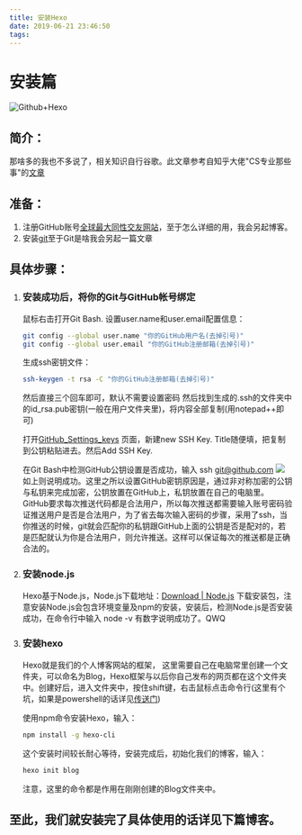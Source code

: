 ```yaml
---
title: 安装Hexo
date: 2019-06-21 23:46:50
tags:
---
```

# 安装篇
![Github+Hexo](https://pic2.zhimg.com/v2-d4c1239e75c02e8482c22017a6c8d407_1200x500.jpg)
## 简介：
那啥多的我也不多说了，相关知识自行谷歌。此文章参考自知乎大佬"CS专业那些事"的[文章](https://zhuanlan.zhihu.com/p/26625249)
## 准备：
1. 注册GitHub账号[全球最大同性交友网站](www.github.com)，至于怎么详细的用，我会另起博客。
2. 安装[git](https://git-scm.com/download/)至于Git是啥我会另起一篇文章
## 具体步骤：
1.  ### 安装成功后，将你的Git与GitHub帐号绑定
    
    鼠标右击打开Git Bash.
    设置user.name和user.email配置信息：
    ```bash 
    git config --global user.name "你的GitHub用户名(去掉引号)"
    git config --global user.email "你的GitHub注册邮箱(去掉引号)"
    ```
    生成ssh密钥文件：
    ``` bash
    ssh-keygen -t rsa -C "你的GitHub注册邮箱(去掉引号)" 
    ```
    然后直接三个回车即可，默认不需要设置密码
    然后找到生成的.ssh的文件夹中的id_rsa.pub密钥(一般在用户文件夹里)，将内容全部复制(用notepad++即可)
    
    打开[GitHub_Settings_keys](https://github.com/settings/keys) 页面，新建new SSH Key. Title随便填，把复制到公钥粘贴进去。然后Add SSH Key.
    
    在Git Bash中检测GitHub公钥设置是否成功，输入 ssh git@github.com 
    ![](https://pic3.zhimg.com/80/v2-da481ffa686410becd4186c656b4ebd6_hd.jpg)
    如上则说明成功。这里之所以设置GitHub密钥原因是，通过非对称加密的公钥与私钥来完成加密，公钥放置在GitHub上，私钥放置在自己的电脑里。GitHub要求每次推送代码都是合法用户，所以每次推送都需要输入账号密码验证推送用户是否是合法用户，为了省去每次输入密码的步骤，采用了ssh，当你推送的时候，git就会匹配你的私钥跟GitHub上面的公钥是否是配对的，若是匹配就认为你是合法用户，则允许推送。这样可以保证每次的推送都是正确合法的。

2. ### 安装node.js
    Hexo基于Node.js，Node.js下载地址：[Download | Node.js](https://nodejs.org/en/download/) 下载安装包，注意安装Node.js会包含环境变量及npm的安装，安装后，检测Node.js是否安装成功，在命令行中输入 node -v 有数字说明成功了。QWQ

3. ### 安装hexo
    Hexo就是我们的个人博客网站的框架， 这里需要自己在电脑常里创建一个文件夹，可以命名为Blog，Hexo框架与以后你自己发布的网页都在这个文件夹中。创建好后，进入文件夹中，按住shift键，右击鼠标点击命令行(这里有个坑，如果是powershell的话详见[传送门]())

    使用npm命令安装Hexo，输入：
    ```bash
    npm install -g hexo-cli 
    ``` 
    
    这个安装时间较长耐心等待，安装完成后，初始化我们的博客，输入：
    
    ```bash
    hexo init blog
    ```
    注意，这里的命令都是作用在刚刚创建的Blog文件夹中。

## 至此，我们就安装完了具体使用的话详见下篇博客。